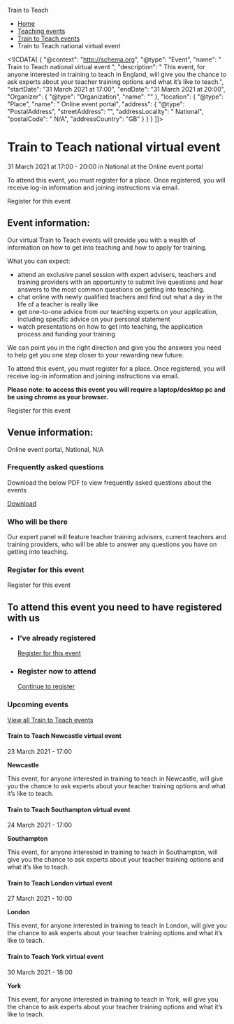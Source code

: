Train to Teach

*   [Home](/)
*   [Teaching events](/teaching-events)
*   [Train to Teach events](/teaching-events/train-to-teach-events)
*   Train to Teach national virtual event

<!\[CDATA\[ { "@context": "http://schema.org", "@type": "Event", "name": " Train to Teach national virtual event ", "description": " This event, for anyone interested in training to teach in England, will give you the chance to ask experts about your teacher training options and what it’s like to teach.", "startDate": "31 March 2021 at 17:00", "endDate": "31 March 2021 at 20:00", "Organizer": { "@type": "Organization", "name": "" }, "location": { "@type": "Place", "name": " Online event portal", "address": { "@type": "PostalAddress", "streetAddress": "", "addressLocality": " National", "postalCode": " N/A", "addressCountry": "GB" } } } \]\]>

Train to Teach national virtual event
=====================================

31 March 2021 at 17:00 - 20:00 in National at the Online event portal

To attend this event, you must register for a place. Once registered, you will receive log-in information and joining instructions via email.

Register for this event

Event information:
------------------

Our virtual Train to Teach events will provide you with a wealth of information on how to get into teaching and how to apply for training.

What you can expect:

*   attend an exclusive panel session with expert advisers, teachers and training providers with an opportunity to submit live questions and hear answers to the most common questions on getting into teaching.
*   chat online with newly qualified teachers and find out what a day in the life of a teacher is really like
*   get one-to-one advice from our teaching experts on your application, including specific advice on your personal statement
*   watch presentations on how to get into teaching, the application process and funding your training

We can point you in the right direction and give you the answers you need to help get you one step closer to your rewarding new future.

To attend this event, you must register for a place. Once registered, you will receive log-in information and joining instructions via email. 

**Please note: to access this event you will require a laptop/desktop pc and be using chrome as your browser.**

Register for this event

Venue information:
------------------

Online event portal, National, N/A

### Frequently asked questions

Download the below PDF to view frequently asked questions about the events

[Download](/sites/all/themes/dfegit/files/ttt_event_faqs.pdf)

### Who will be there

Our expert panel will feature teacher training advisers, current teachers and training providers, who will be able to answer any questions you have on getting into teaching.

### Register for this event

Register for this event

To attend this event you need to have registered with us
--------------------------------------------------------

*   ### I’ve already registered 
    
    [Register for this event](https://register.getintoteaching.education.gov.uk/eventrsvp/?eventid=492)
*   ### Register now to attend 
    
    [Continue to register](https://register.getintoteaching.education.gov.uk/register?eventid=492)

### Upcoming events

[View all Train to Teach events](/teaching-events/train-to-teach-events)

[](/teaching-events/train-to-teach-events/train-to-teach-newcastle-virtual-event-230321)

#### Train to Teach Newcastle virtual event

23 March 2021 - 17:00

**Newcastle**

This event, for anyone interested in training to teach in Newcastle, will give you the chance to ask experts about your teacher training options and what it’s like to teach.

[](/teaching-events/train-to-teach-events/train-to-teach-southampton-virtual-event-240321)

#### Train to Teach Southampton virtual event

24 March 2021 - 17:00

**Southampton**

This event, for anyone interested in training to teach in Southampton, will give you the chance to ask experts about your teacher training options and what it’s like to teach.

[](/teaching-events/train-to-teach-events/train-to-teach-london-virtual-event-270321)

#### Train to Teach London virtual event

27 March 2021 - 10:00

**London**

This event, for anyone interested in training to teach in London, will give you the chance to ask experts about your teacher training options and what it’s like to teach.

[](/teaching-events/train-to-teach-events/train-to-teach-york-virtual-event-300321)

#### Train to Teach York virtual event

30 March 2021 - 18:00

**York**

This event, for anyone interested in training to teach in York, will give you the chance to ask experts about your teacher training options and what it’s like to teach.